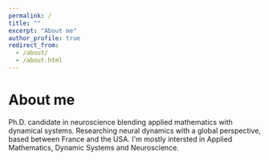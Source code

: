```yaml
---
permalink: /
title: ""
excerpt: "About me"
author_profile: true
redirect_from: 
  - /about/
  - /about.html
---
```


About me
=======
Ph.D. candidate in neuroscience blending applied mathematics with dynamical systems. Researching neural dynamics with a global perspective, based between France and the USA. I'm mostly intersted in Applied Mathematics, Dynamic Systems and Neuroscience.


